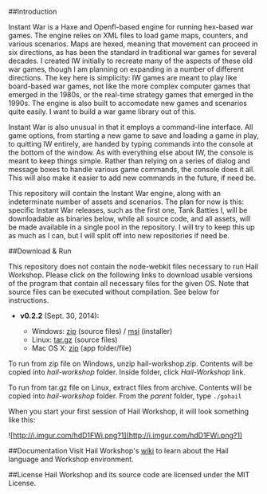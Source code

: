 ##Introduction

Instant War is a Haxe and Openfl-based engine for running hex-based war games.  The engine relies on XML files to load game maps, counters, and various scenarios.  Maps are hexed, meaning that movement can proceed in six directions, as has been the standard in traditional war games for several decades.  I created IW initially to recreate many of the aspects of these old war games, though I am planning on expanding in a number of different directions.  The key here is simplicity: IW games are meant to play like board-based war games, not like the more complex computer games that emerged in the 1980s, or the real-time strategy games that emerged in the 1990s.  The engine is also built to accomodate new games and scenarios quite easily.  I want to build a war game library out of this.

Instant War is also unusual in that it employs a command-line interface.  All game options, from starting a new game to save and loading a game in play, to quitting IW entirely, are handed by typing commands into the console at the bottom of the window.  As with everything else about IW, the console is meant to keep things simple.  Rather than relying on a series of dialog and message boxes to handle various game commands, the console does it all.  This will also make it easier to add new commands in the future, if need be.

This repository will contain the Instant War engine, along with an indeterminate number of assets and scenarios.  The plan for now is this: specific Instant War releases, such as the first one, Tank Battles I, will be downloadable as binaries below, while all source code, and all assets, will be made available in a single pool in the repository.  I will try to keep this up as much as I can, but I will split off into new repositories if need be.

##Download & Run

This repository does not contain the node-webkit files necessary to run Hail Workshop.  Please click on the following links to download usable versions of the program that contain all necessary files for the given OS.  Note that source files can be executed without compilation.  See below for instructions.

* **v0.2.2** (Sept. 30, 2014):

  * Windows: [zip](http://semioticblocks.com/downloads/hail-workshop.zip) (source files) / [msi](http://semioticblocks.com/downloads/HailWorkshop.msi) (installer)
  * Linux: [tar.gz](http://semioticblocks.com/downloads/hail-workshop.tar.gz) (source files)
  * Mac OS X: [zip](http://semioticblocks.com/downloads/Hail-Workshop.app.zip) (app folder/file)

To run from zip file on Windows, unzip hail-workshop.zip.  Contents will be copied into _hail-workshop_ folder.  Inside folder, click _Hail-Workshop_ link.

To run from tar.gz file on Linux, extract files from archive.  Contents will be copied into _hail-workshop_ folder.  From the _parent_ folder, type `./gohail`

When you start your first session of Hail Workshop, it will look something like this:

![http://i.imgur.com/hdD1FWi.png?1](http://i.imgur.com/hdD1FWi.png?1)

##Documentation
Visit Hail Workshop's [wiki](https://github.com/Adaax/hail-workshop/wiki) to learn about the Hail language and Workshop environment.

##License
Hail Workshop and its source code are licensed under the MIT License.
